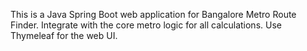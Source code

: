 <!-- Use this file to provide workspace-specific custom instructions to Copilot. For more details, visit https://code.visualstudio.com/docs/copilot/copilot-customization#_use-a-githubcopilotinstructionsmd-file -->

This is a Java Spring Boot web application for Bangalore Metro Route Finder. Integrate with the core metro logic for all calculations. Use Thymeleaf for the web UI.
